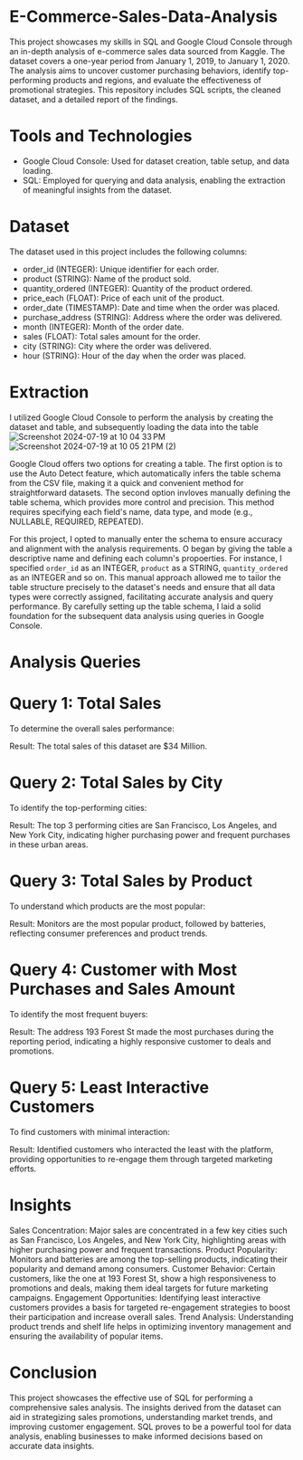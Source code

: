 # E-Commerce-Sales-Data-Analysis
This project showcases my skills in SQL and Google Cloud Console through an in-depth analysis of e-commerce sales data sourced from Kaggle. The dataset covers a one-year period from January 1, 2019, to January 1, 2020. The analysis aims to uncover customer purchasing behaviors, identify top-performing products and regions, and evaluate the effectiveness of promotional strategies. This repository includes SQL scripts, the cleaned dataset, and a detailed report of the findings.

# Tools and Technologies
* Google Cloud Console: Used for dataset creation, table setup, and data loading.
* SQL: Employed for querying and data analysis, enabling the extraction of meaningful insights from the dataset.

# Dataset
The dataset used in this project includes the following columns:

* order_id (INTEGER): Unique identifier for each order.
* product (STRING): Name of the product sold.
* quantity_ordered (INTEGER): Quantity of the product ordered.
* price_each (FLOAT): Price of each unit of the product.
* order_date (TIMESTAMP): Date and time when the order was placed.
* purchase_address (STRING): Address where the order was delivered.
* month (INTEGER): Month of the order date.
* sales (FLOAT): Total sales amount for the order.
* city (STRING): City where the order was delivered.
* hour (STRING): Hour of the day when the order was placed.

# Extraction
I utilized Google Cloud Console to perform the analysis by creating the dataset and table, and subsequently loading the data into the table
![Screenshot 2024-07-19 at 10 04 33 PM](https://github.com/user-attachments/assets/b9165646-8c5e-4d23-8ef2-b6ce49489e68)
![Screenshot 2024-07-19 at 10 05 21 PM (2)](https://github.com/user-attachments/assets/9cff6f90-fb1c-4724-9fed-67ff34d49f32)

Google Cloud offers two options for creating a table. The first option  is to use the Auto Detect feature, which automatically infers the table schema from the CSV file, making it a quick and convenient method for straightforward datasets. The second option invloves manually defining the table schema, which provides more control and precision. This method requires specifying each field's name, data type, and mode (e.g., NULLABLE, REQUIRED, REPEATED).

For this project, I opted to manually enter the schema to ensure accuracy and alignment with the analysis requirements. O began by giving the table a descriptive name and defining each column's propoerties. For instance, I specified `order_id` as an INTEGER, `product` as a STRING, `quantity_ordered` as an INTEGER and so on. This manual approach allowed me to tailor the table structure precisely to the dataset's needs and ensure that all data types were correctly assigned, facilitating accurate analysis and query performance. By carefully setting up the table schema, I laid a solid foundation for the subsequent data analysis using queries in Google Console.

# Analysis Queries
# Query 1: Total Sales
To determine the overall sales performance:

Result: The total sales of this dataset are $34 Million.

# Query 2: Total Sales by City
To identify the top-performing cities:

Result: The top 3 performing cities are San Francisco, Los Angeles, and New York City, indicating higher purchasing power and frequent purchases in these urban areas.

# Query 3: Total Sales by Product
To understand which products are the most popular:

Result: Monitors are the most popular product, followed by batteries, reflecting consumer preferences and product trends.

# Query 4: Customer with Most Purchases and Sales Amount
To identify the most frequent buyers:

Result: The address 193 Forest St made the most purchases during the reporting period, indicating a highly responsive customer to deals and promotions.

# Query 5: Least Interactive Customers
To find customers with minimal interaction:

Result: Identified customers who interacted the least with the platform, providing opportunities to re-engage them through targeted marketing efforts.

# Insights

Sales Concentration: Major sales are concentrated in a few key cities such as San Francisco, Los Angeles, and New York City, highlighting areas with higher purchasing power and frequent transactions.
Product Popularity: Monitors and batteries are among the top-selling products, indicating their popularity and demand among consumers.
Customer Behavior: Certain customers, like the one at 193 Forest St, show a high responsiveness to promotions and deals, making them ideal targets for future marketing campaigns.
Engagement Opportunities: Identifying least interactive customers provides a basis for targeted re-engagement strategies to boost their participation and increase overall sales.
Trend Analysis: Understanding product trends and shelf life helps in optimizing inventory management and ensuring the availability of popular items.
# Conclusion
This project showcases the effective use of SQL for performing a comprehensive sales analysis. The insights derived from the dataset can aid in strategizing sales promotions, understanding market trends, and improving customer engagement. SQL proves to be a powerful tool for data analysis, enabling businesses to make informed decisions based on accurate data insights.
